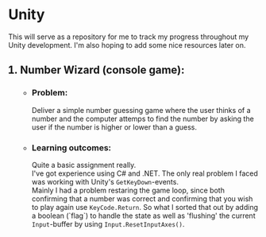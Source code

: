 <h1><b>Unity</b></h1>

This will serve as a repository for me to track my progress throughout my Unity development.
I'm also hoping to add some nice resources later on.

<ol>

<h2><li><b>Number Wizard (console game):</b></li></h2>

<ul>

<h3><li> Problem:</li></h3>
	Deliver a simple number guessing game where the user thinks of a number and the 
	computer attemps to find the number by asking the user if the number is higher
	or lower than a guess. 
<h3><li> Learning outcomes: </li></h3>
	Quite a basic assignment really. 
	<br/>
	I've got experience using C# and .NET.
	The only real problem I faced was working with Unity's
	<code>GetKeyDown</code>-events. 
	<br/>
	Mainly I had a problem restaring the game loop, since
	both confirming that a number was correct and 
	confirming that you wish to play again use
	<code>KeyCode.Return</code>.
	So what I sorted that out by adding a 
	boolean (`flag`) to handle the state
	as well as 'flushing' the current <code>Input</code>-buffer
	by using <code>Input.ResetInputAxes()</code>.
</ul>

</ol>
